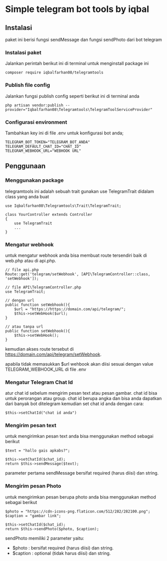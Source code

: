 # Simple telegram bot tools by iqbal

## Instalasi

paket ini berisi fungsi sendMessage dan fungsi sendPhoto dari bot telegram

### Instalasi paket

Jalankan perintah berikut ini di terminal untuk menginstall package ini

```
composer require iqbalfarhan08/telegramtools
```

### Publish file config

Jalankan fungsi publish config seperti berikut ini di terminal anda

```
php artisan vendor:publish --provider="Iqbalfarhan08\Telegramtools\TelegramToolServiceProvider"
```

### Configurasi environment

Tambahkan key ini di file .env untuk konfigurasi bot anda;

```
TELEGRAM_BOT_TOKEN="TELEGRAM_BOT_ANDA"
TELEGRAM_DEFAULT_CHAT_ID="CHAT_ID"
TELEGRAM_WEBHOOK_URL="WEBHOOK URL"
```

## Penggunaan

### Menggunakan package

telegramtools ini adalah sebuah trait gunakan use TelegramTrait didalam class yang anda buat

```
use Iqbalfarhan08\Telegramtools\Trait\TelegramTrait;

class YourController extends Controller
{
    use TelegramTrait
    ...
}
```

### Mengatur webhook

untuk mengatur webhook anda bisa membuat route tersendiri baik di web.php atau di api.php.

```
// file api.php
Route::get('telegram/setWebhook', [API\TelegramController::class, 'setWebhook']);

// file API\TelegramController.php
use TelegramTrait;

// dengan url
public function setWebhook(){
    $url = "https://https://domain.com/api/telegram/";
    $this->setWebHook($url);
}

// atau tanpa url
public function setWebhook(){
    $this->setWebHook();
}

```

kemudian akses route tersebut di https://domain.com/api/telegram/setWebhook.

apabila tidak memasukkan $url wehbook akan diisi sesuai dengan value TELEGRAM_WEBHOOK_URL di file .env

### Mengatur Telegram Chat Id

atur chat id sebelum mengirim pesan text atau pesan gambar. chat id bisa untuk perorangan atau group. chat id berupa angka dan bisa anda dapatkan dari banyak bot ditelegram kemudian set chat id anda dengan cara:

```
$this->setChatId("chat id anda")
```

### Mengirim pesan text

untuk mengirimkan pesan text anda bisa menggunakan method sebagai berikut

```
$text = "hallo gais apkabs?";

$this->setChatId($chat_id);
return $this->sendMessage($text);
```

parameter pertama sendMessage bersifat required (harus diisi) dan string.

### Mengirim pesan Photo

untuk mengirimkan pesan berupa photo anda bisa menggunakan method sebagai berikut

```
$photo = "https://cdn-icons-png.flaticon.com/512/282/282100.png";
$caption = "gambar link";

$this->setChatId($chat_id);
return $this->sendPhoto($photo, $caption);
```

sendPhoto memiliki 2 parameter yaitu:

- $photo : bersifat required (harus diisi) dan string.
- $caption : optional (tidak harus diisi) dan string.
